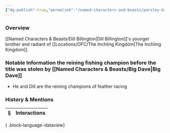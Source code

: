 ```yaml
---
{"dg-publish":true,"permalink":"/named-characters-and-beasts/parsley-billington/","tags":["NPC"],"updated":"2025-06-10T19:04:24.853+01:00"}
---
```



### Overview
[[Named Characters & Beasts/Dill Billington\|Dill Billington]]'s younger brother and radiant of [[Locations/OFC/The Inchling Kingdom\|The Inchling Kingdom]].

### Notable Information the reining fishing champion before the title was stolen by [[Named Characters & Beasts/Big Dave\|Big Dave]]
- He and Dill are the reining champions of feather racing 

### History & Mentions
| § | Interactions |
| - | ------------ |

{ .block-language-dataview}